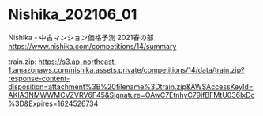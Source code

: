 # Nishika_202106_01

Nishika - 中古マンション価格予測 2021春の部
https://www.nishika.com/competitions/14/summary


train.zip:
https://s3.ap-northeast-1.amazonaws.com/nishika.assets.private/competitions/14/data/train.zip?response-content-disposition=attachment%3B%20filename%3Dtrain.zip&AWSAccessKeyId=AKIA3NMWWMCVZVRV6F45&Signature=OAwC7EtnhyC79ifBFMtU036IxDc%3D&Expires=1624526734
